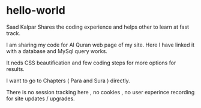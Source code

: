 # hello-world
Saad Kalpar Shares the coding experience and helps other to learn at fast track. 

I am sharing my code for Al Quran web page of my site. Here I have linked it with a database and MySql query works.  

It neds CSS beautification and few coding steps for more options for results. 

I want to go to Chapters ( Para and Sura ) directly. 

There is no session tracking here , no cookies ,  no user experince recording for site updates / upgrades. 
